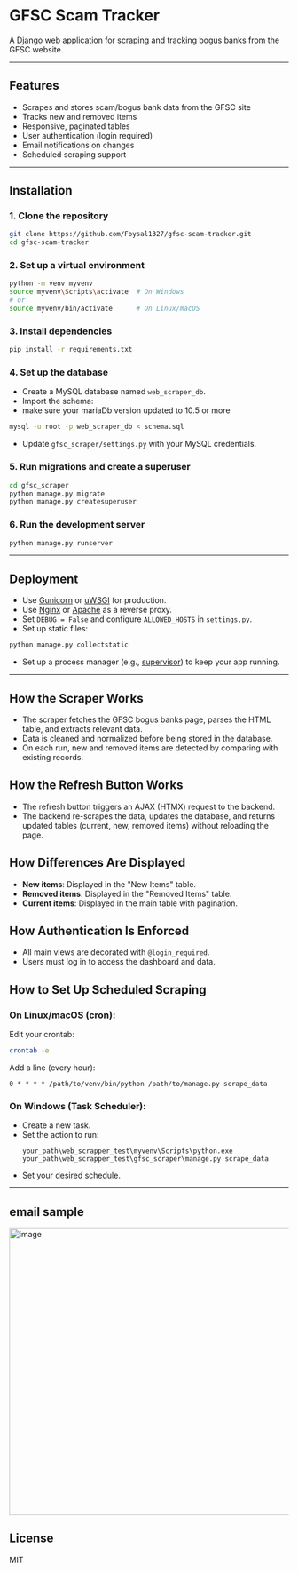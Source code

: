 # GFSC Scam Tracker

A Django web application for scraping and tracking bogus banks from the GFSC website.

---

## Features

- Scrapes and stores scam/bogus bank data from the GFSC site
- Tracks new and removed items
- Responsive, paginated tables
- User authentication (login required)
- Email notifications on changes
- Scheduled scraping support

---

## Installation

### 1. Clone the repository

```bash
git clone https://github.com/Foysal1327/gfsc-scam-tracker.git
cd gfsc-scam-tracker
```

### 2. Set up a virtual environment

```bash
python -m venv myvenv
source myvenv\Scripts\activate  # On Windows
# or
source myvenv/bin/activate      # On Linux/macOS
```

### 3. Install dependencies

```bash
pip install -r requirements.txt
```

### 4. Set up the database

- Create a MySQL database named `web_scraper_db`.
- Import the schema:
- make sure your mariaDb version updated to 10.5 or more

```bash
mysql -u root -p web_scraper_db < schema.sql
```

- Update `gfsc_scraper/settings.py` with your MySQL credentials.

### 5. Run migrations and create a superuser

```bash
cd gfsc_scraper
python manage.py migrate
python manage.py createsuperuser
```

### 6. Run the development server

```bash
python manage.py runserver
```

---

## Deployment

- Use [Gunicorn](https://gunicorn.org/) or [uWSGI](https://uwsgi-docs.readthedocs.io/en/latest/) for production.
- Use [Nginx](https://nginx.org/) or [Apache](https://httpd.apache.org/) as a reverse proxy.
- Set `DEBUG = False` and configure `ALLOWED_HOSTS` in `settings.py`.
- Set up static files:

```bash
python manage.py collectstatic
```

- Set up a process manager (e.g., [supervisor](http://supervisord.org/)) to keep your app running.

---

## How the Scraper Works

- The scraper fetches the GFSC bogus banks page, parses the HTML table, and extracts relevant data.
- Data is cleaned and normalized before being stored in the database.
- On each run, new and removed items are detected by comparing with existing records.

## How the Refresh Button Works

- The refresh button triggers an AJAX (HTMX) request to the backend.
- The backend re-scrapes the data, updates the database, and returns updated tables (current, new, removed items) without reloading the page.

## How Differences Are Displayed

- **New items**: Displayed in the "New Items" table.
- **Removed items**: Displayed in the "Removed Items" table.
- **Current items**: Displayed in the main table with pagination.

## How Authentication Is Enforced

- All main views are decorated with `@login_required`.
- Users must log in to access the dashboard and data.

## How to Set Up Scheduled Scraping

### On Linux/macOS (cron):

Edit your crontab:

```bash
crontab -e
```

Add a line (every hour):

```
0 * * * * /path/to/venv/bin/python /path/to/manage.py scrape_data
```

### On Windows (Task Scheduler):

- Create a new task.
- Set the action to run:
  ```
  your_path\web_scrapper_test\myvenv\Scripts\python.exe your_path\web_scrapper_test\gfsc_scraper\manage.py scrape_data
  ```
- Set your desired schedule.

---

## email sample
<img width="517" alt="image" src="https://github.com/user-attachments/assets/e5dbcda4-fdc9-49fd-9ad9-0d5262a5f80d" />

## License

MIT 
